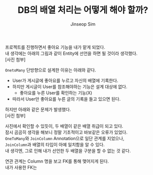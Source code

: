 ﻿---
layout: post
title: "DB의 배열 처리는 어떻게 해야 할까?"
categories: ToyProject
tags: [develop]
author:
  - Jinseop Sim
---
프로젝트를 진행하면서 좋아요 기능을 내가 맡게 되었다.  
내 생각에는 아래의 그림과 같이 Entity에 선언을 하면 될 것이라 생각했다.  
[사진 첨부]

```OnetoMany``` 단방향으로 설계한 이유는 아래와 같다.  
- User가 게시글에 좋아요를 누르고 자신의 배열에 기록한다.
- 하지만 게시글이 User를 참조해야하는 기능은 설계 대상에 없다.
  - 좋아요를 누른 User를 확인하는 기능(X) 
- 따라서 User만 좋아요를 누른 글의 기록을 들고 있으면 된다.

하지만 아래와 같은 문제가 발생했다.  
[사진 첨부]

사진에서 확인할 수 있듯이, 두 배열이 같은 배열 취급이 되고 있다.  
잠시 곰곰히 생각을 해보니 정말 기초적이고 바보같은 오류가 있었다.  
```OneToMany```와 ```JoinColumn``` Annotation으로 일단 관계를 지었으나,  
```JoinColumn```과 배열의 타입이 아예 일치함을 알 수 있다.  
내 생각엔, 그로 인해 내가 선언한 두 배열을 구분을 할 수 없는 것 같다.  

연관 관계는 Column 명을 보고 FK를 통해 맺어지게 된다.  
내가 사용한 FK는 